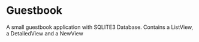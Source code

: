 # Guestbook
A small guestbook application with SQLITE3 Database.
Contains a ListView, a DetailedView and a NewView